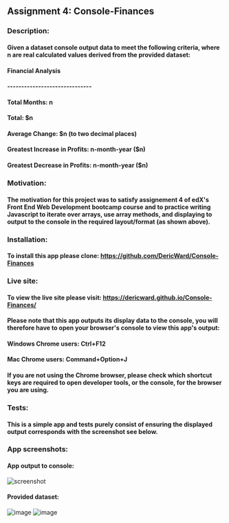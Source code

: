 ## Assignment 4: Console-Finances
### Description: 
#### Given a dataset console output data to meet the following criteria, where n are real calculated values derived from the provided dataset:
#### Financial Analysis
#### ------------------------------
#### Total Months: n
#### Total: $n
#### Average Change: $n (to two decimal places)
#### Greatest Increase in Profits: n-month-year ($n)
#### Greatest Decrease in Profits: n-month-year ($n)
### Motivation:
#### The motivation for this project was to satisfy assignement 4 of edX's Front End Web Development bootcamp course and to practice writing Javascript to iterate over arrays, use array methods, and displaying to output to the console in the required layout/format (as shown above).
### Installation:
#### To install this app please clone: https://github.com/DericWard/Console-Finances
### Live site:
#### To view the live site please visit: https://dericward.github.io/Console-Finances/
#### Please note that this app outputs its display data to the console, you will therefore have to open your browser's console to view this app's output:
#### Windows Chrome users: Ctrl+F12
#### Mac Chrome users: Command+Option+J
#### If you are not using the Chrome browser, please check which shortcut keys are required to open developer tools, or the console, for the browser you are using.
### Tests:
#### This is a simple app and tests purely consist of ensuring the displayed output corresponds with the screenshot see below.
### App screenshots:
#### App output to console:
![screenshot](https://user-images.githubusercontent.com/50495939/211387969-98275533-0999-4b85-8b28-2c468d472baf.PNG)
#### Provided dataset:
![image](https://user-images.githubusercontent.com/50495939/211388203-63c5da4c-cb9b-47f8-8b92-1fc733416f28.png)
![image](https://user-images.githubusercontent.com/50495939/211388323-76c2ffdb-bf66-4e51-8275-30c263075535.png)




